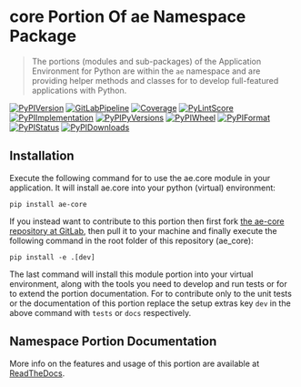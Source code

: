 <!--
  THIS FILE IS EXCLUSIVELY MAINTAINED IN THE AE ROOT PACKAGE. ANY CHANGES SHOULD BE DONE THERE.
  All changes will be deployed automatically to all the portions of this namespace package.
-->
# core Portion Of ae Namespace Package

>The portions (modules and sub-packages) of the Application Environment for Python are within
the `ae` namespace and are providing helper methods and classes for to develop
full-featured applications with Python.

[![PyPIVersion](https://img.shields.io/pypi/v/ae_core?logo=python?logo=python)](https://gitlab.com/ae-group/ae_core)
[![GitLabPipeline](https://img.shields.io/gitlab/pipeline/ae-group/ae_core/master?logo=python)](https://gitlab.com/ae-group/ae_core)
[![Coverage](https://ae-group.gitlab.io/ae_core/coverage.svg)](https://ae-group.gitlab.io/ae_core/coverage/ae_core_py.html)
[![PyLintScore](https://ae-group.gitlab.io/ae_core/pylint.svg)](https://ae-group.gitlab.io/ae_core/pylint.log)
[![PyPIImplementation](https://img.shields.io/pypi/implementation/ae_core?logo=python?logo=python)](https://gitlab.com/ae-group/ae_core)
[![PyPIPyVersions](https://img.shields.io/pypi/pyversions/ae_core?logo=python?logo=python)](https://gitlab.com/ae-group/ae_core)
[![PyPIWheel](https://img.shields.io/pypi/wheel/ae_core?logo=python?logo=python)](https://gitlab.com/ae-group/ae_core)
[![PyPIFormat](https://img.shields.io/pypi/format/ae_core?logo=python?logo=python)](https://gitlab.com/ae-group/ae_core)
[![PyPIStatus](https://img.shields.io/pypi/status/ae_core?logo=python?logo=python)](https://gitlab.com/ae-group/ae_core)
[![PyPIDownloads](https://img.shields.io/pypi/dm/ae_core?logo=python?logo=python)](https://gitlab.com/ae-group/ae_core)


## Installation

Execute the following command for to use the ae.core module in your
application. It will install ae.core into your python (virtual) environment:
 
```shell script
pip install ae-core
```

If you instead want to contribute to this portion then first fork
[the ae-core repository at GitLab](https://gitlab.com/ae-group/ae_core "ae.core code repository"),
then pull it to your machine and finally execute the following command in the root folder
of this repository (ae_core):

```shell script
pip install -e .[dev]
```

The last command will install this module portion into your virtual environment, along with
the tools you need to develop and run tests or for to extend the portion documentation.
For to contribute only to the unit tests or the documentation of this portion replace
the setup extras key `dev` in the above command with `tests` or `docs` respectively.


## Namespace Portion Documentation

More info on the features and usage of this portion are available at
[ReadTheDocs](https://ae.readthedocs.io/en/latest/_autosummary/ae.core.html#module-ae.core
"ae_core documentation").

<!-- Common files version 0.0.25 deployed (with 0.0.25)
     to the ae_core module version 0.0.24.
-->